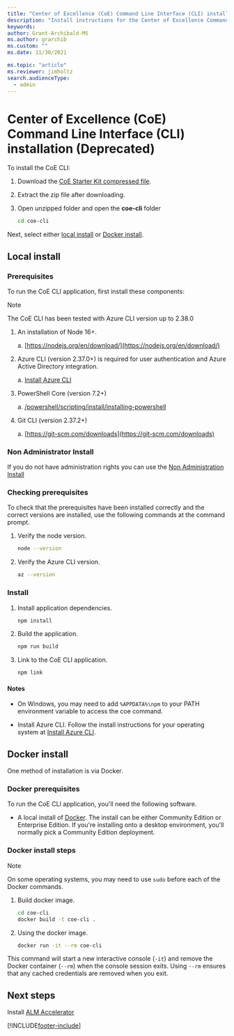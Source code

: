```yaml
---
title: "Center of Excellence (CoE) Command Line Interface (CLI) installation (Deprecated)"
description: "Install instructions for the Center of Excellence Command-Line interface"
keywords: 
author: Grant-Archibald-MS
ms.author: grarchib
ms.custom: ""
ms.date: 11/30/2021

ms.topic: "article"
ms.reviewer: jimholtz
search.audienceType: 
  - admin
---
```



# Center of Excellence (CoE) Command Line Interface (CLI) installation (Deprecated)

To install the CoE CLI:

1. Download the [CoE Starter Kit compressed file](https://aka.ms/CoEStarterKitCurrentMonthRelease).
1. Extract the zip file after downloading.
1. Open unzipped folder and open the **coe-cli** folder

   ```bash
   cd coe-cli
   ```

Next, select either [local install](#local-install) or [Docker install](#docker-install).

## Local install

### Prerequisites

To run the CoE CLI application, first install these components:
> [!NOTE]
> The CoE CLI has been tested with Azure CLI version up to 2.38.0

1. An installation of Node 16+.

   a. [https://nodejs.org/en/download/](https://nodejs.org/en/download/)

1. Azure CLI (version 2.37.0+) is required for user authentication and Azure Active Directory integration.

   a. [Install Azure CLI](/cli/azure/install-azure-cli)

1. PowerShell Core (version 7.2+)

   a. [/powershell/scripting/install/installing-powershell](/powershell/scripting/install/installing-powershell)

1. Git CLI (version 2.37.2+)

   a. [https://git-scm.com/downloads](https://git-scm.com/downloads)

### Non Administrator Install

If you do not have administration rights you can use the [Non Administration Install](./non-administrator-local-install.md)

### Checking prerequisites

To check that the prerequisites have been installed correctly and the correct versions are installed, use the following commands at the command prompt.

1. Verify the node version.

   ```bash
   node --version
   ```

1. Verify the Azure CLI version.

   ```bash
   az --version
   ```

### Install

1. Install application dependencies.

   ```bash
   npm install
   ```

1. Build the application.

   ```bash
   npm run build
   ```

1. Link to the CoE CLI application.

   ```bash
   npm link
   ```

#### Notes

- On Windows, you may need to add `%APPDATA%\npm` to your PATH environment variable to access the coe command.

- Install Azure CLI. Follow the install instructions for your operating system at [Install Azure CLI](/cli/azure/install-azure-cli).

## Docker install

One method of installation is via Docker.

### Docker prerequisites

To run the CoE CLI application, you'll need the following software.

- A local install of [Docker](https://docs.docker.com/get-docker/). The install can be either Community Edition or Enterprise Edition. If you're installing onto a desktop environment, you'll normally pick a Community Edition deployment.

### Docker install steps

> [!NOTE]
> On some operating systems, you may need to use `sudo` before each of the Docker commands.

1. Build docker image.

   ```bash
   cd coe-cli
   docker build -t coe-cli . 
   ```

1. Using the docker image.

   ```bash
   docker run -it --rm coe-cli
   ```

This command will start a new interactive console (`-it`) and remove the Docker container (`--rm`) when the console session exits. Using `--rm` ensures that any cached credentials are removed when you exit.

## Next steps

Install [ALM Accelerator](./alm/overview.md)

[!INCLUDE[footer-include](../../../includes/footer-banner.md)]
